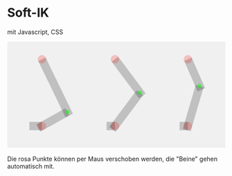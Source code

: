# Soft-IK
 mit Javascript, CSS

![inverse Kinematik](https://github.com/polygontwist/Soft-IK/blob/master/soft-ik.png)

Die rosa Punkte können per Maus verschoben werden, die "Beine" gehen automatisch mit.


